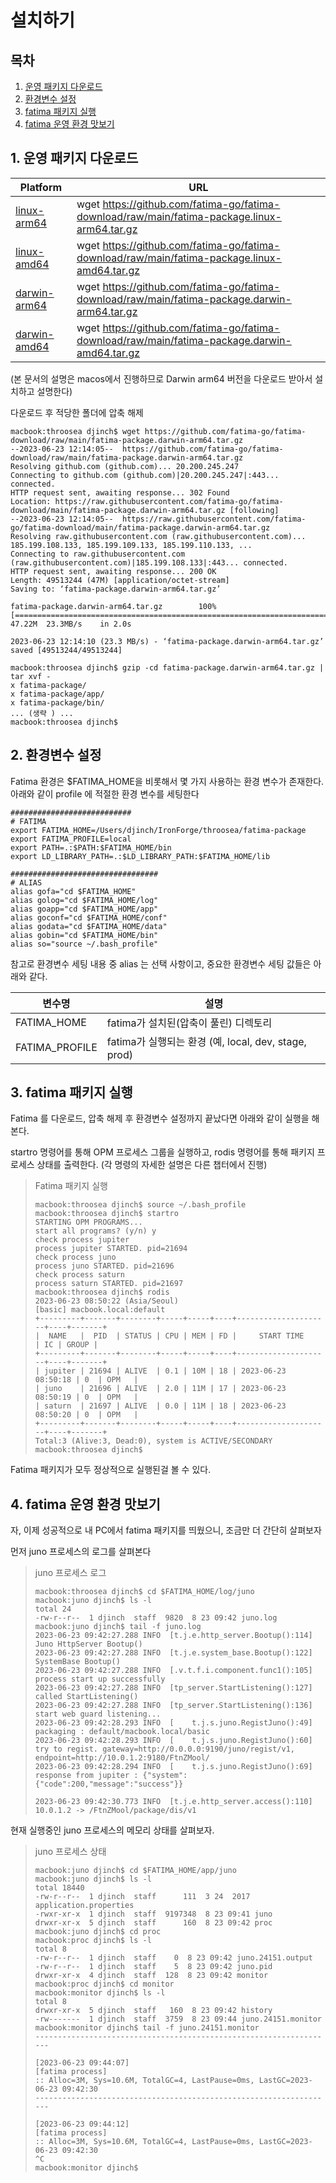 # 설치하기

## 목차
1. [운영 패키지 다운로드](#1-운영-패키지-다운로드)
2. [환경변수 설정](#2-환경변수-설정)
3. [fatima 패키지 실행](#3-fatima-패키지-실행)
4. [fatima 운영 환경 맛보기](#4-fatima-운영-환경-맛보기)


## 1. 운영 패키지 다운로드

| Platform                                                                                                 | URL                                                                                           |
|----------------------------------------------------------------------------------------------------------|-----------------------------------------------------------------------------------------------|
| [linux-arm64](https://github.com/fatima-go/fatima-download/raw/main/fatima-package.linux-arm64.tar.gz)   | wget https://github.com/fatima-go/fatima-download/raw/main/fatima-package.linux-arm64.tar.gz  |
| [linux-amd64](https://github.com/fatima-go/fatima-download/raw/main/fatima-package.linux-amd64.tar.gz)   | wget https://github.com/fatima-go/fatima-download/raw/main/fatima-package.linux-amd64.tar.gz  |
| [darwin-arm64](https://github.com/fatima-go/fatima-download/raw/main/fatima-package.darwin-arm64.tar.gz) | wget https://github.com/fatima-go/fatima-download/raw/main/fatima-package.darwin-arm64.tar.gz |
| [darwin-amd64](https://github.com/fatima-go/fatima-download/raw/main/fatima-package.darwin-amd64.tar.gz) | wget https://github.com/fatima-go/fatima-download/raw/main/fatima-package.darwin-amd64.tar.gz |

(본 문서의 설명은 macos에서 진행하므로 Darwin arm64 버전을 다운로드 받아서 설치하고 설명한다)

다운로드 후 적당한 폴더에 압축 해제

```shell
macbook:throosea djinch$ wget https://github.com/fatima-go/fatima-download/raw/main/fatima-package.darwin-arm64.tar.gz
--2023-06-23 12:14:05--  https://github.com/fatima-go/fatima-download/raw/main/fatima-package.darwin-arm64.tar.gz
Resolving github.com (github.com)... 20.200.245.247
Connecting to github.com (github.com)|20.200.245.247|:443... connected.
HTTP request sent, awaiting response... 302 Found
Location: https://raw.githubusercontent.com/fatima-go/fatima-download/main/fatima-package.darwin-arm64.tar.gz [following]
--2023-06-23 12:14:05--  https://raw.githubusercontent.com/fatima-go/fatima-download/main/fatima-package.darwin-arm64.tar.gz
Resolving raw.githubusercontent.com (raw.githubusercontent.com)... 185.199.108.133, 185.199.109.133, 185.199.110.133, ...
Connecting to raw.githubusercontent.com (raw.githubusercontent.com)|185.199.108.133|:443... connected.
HTTP request sent, awaiting response... 200 OK
Length: 49513244 (47M) [application/octet-stream]
Saving to: ‘fatima-package.darwin-arm64.tar.gz’

fatima-package.darwin-arm64.tar.gz        100%[===================================================================================>]  47.22M  23.3MB/s    in 2.0s

2023-06-23 12:14:10 (23.3 MB/s) - ‘fatima-package.darwin-arm64.tar.gz’ saved [49513244/49513244]

macbook:throosea djinch$ gzip -cd fatima-package.darwin-arm64.tar.gz | tar xvf -
x fatima-package/
x fatima-package/app/
x fatima-package/bin/
... (생략 ) ...
macbook:throosea djinch$
```

## 2. 환경변수 설정
Fatima 환경은 $FATIMA_HOME을 비롯해서 몇 가지 사용하는 환경 변수가 존재한다. 아래와 같이 profile 에 적절한 환경 변수를 세팅한다
```shell
###########################
# FATIMA
export FATIMA_HOME=/Users/djinch/IronForge/throosea/fatima-package
export FATIMA_PROFILE=local
export PATH=.:$PATH:$FATIMA_HOME/bin
export LD_LIBRARY_PATH=.:$LD_LIBRARY_PATH:$FATIMA_HOME/lib

#################################
# ALIAS
alias gofa="cd $FATIMA_HOME"
alias golog="cd $FATIMA_HOME/log"
alias goapp="cd $FATIMA_HOME/app"
alias goconf="cd $FATIMA_HOME/conf"
alias godata="cd $FATIMA_HOME/data"
alias gobin="cd $FATIMA_HOME/bin"
alias so="source ~/.bash_profile"
```
참고로 환경변수 세팅 내용 중 alias 는 선택 사항이고, 중요한 환경변수 세팅 값들은 아래와 같다.

| 변수명         | 설명                                            |
|-------------|-----------------------------------------------|
| FATIMA_HOME | fatima가 설치된(압축이 풀린) 디렉토리                      |
| FATIMA_PROFILE | fatima가 실행되는 환경 (예, local, dev, stage, prod)  |

## 3. fatima 패키지 실행

Fatima 를 다운로드, 압축 해제 후 환경변수 설정까지 끝났다면 아래와 같이 실행을 해 본다.

startro 명령어를 통해 OPM 프로세스 그룹을 실행하고, rodis 명령어를 통해 패키지 프로세스 상태를 출력한다. (각 명령의 자세한 설명은 다른 챕터에서 진행)

>Fatima 패키지 실행
>```shell
>macbook:throosea djinch$ source ~/.bash_profile
>macbook:throosea djinch$ startro
>STARTING OPM PROGRAMS...
>start all programs? (y/n) y
>check process jupiter
>process jupiter STARTED. pid=21694
>check process juno
>process juno STARTED. pid=21696
>check process saturn
>process saturn STARTED. pid=21697
>macbook:throosea djinch$ rodis
>2023-06-23 08:50:22 (Asia/Seoul)
>[basic] macbook.local:default
>+---------+-------+--------+-----+-----+----+---------------------+----+-------+
>|  NAME   |  PID  | STATUS | CPU | MEM | FD |     START TIME      | IC | GROUP |
>+---------+-------+--------+-----+-----+----+---------------------+----+-------+
>| jupiter | 21694 | ALIVE  | 0.1 | 10M | 18 | 2023-06-23 08:50:18 | 0  | OPM   |
>| juno    | 21696 | ALIVE  | 2.0 | 11M | 17 | 2023-06-23 08:50:19 | 0  | OPM   |
>| saturn  | 21697 | ALIVE  | 0.0 | 11M | 18 | 2023-06-23 08:50:20 | 0  | OPM   |
>+---------+-------+--------+-----+-----+----+---------------------+----+-------+
>Total:3 (Alive:3, Dead:0), system is ACTIVE/SECONDARY
>macbook:throosea djinch$
>```
Fatima 패키지가 모두 정상적으로 실행된걸 볼 수 있다.

## 4. fatima 운영 환경 맛보기

자, 이제 성공적으로 내 PC에서 fatima 패키지를 띄웠으니, 조금만 더 간단히 살펴보자

먼저 juno 프로세스의 로그를 살펴본다

>juno 프로세스 로그
>```shell
>macbook:throosea djinch$ cd $FATIMA_HOME/log/juno
>macbook:juno djinch$ ls -l
>total 24
>-rw-r--r--  1 djinch  staff  9820  8 23 09:42 juno.log
>macbook:juno djinch$ tail -f juno.log
>2023-06-23 09:42:27.288 INFO  [t.j.e.http_server.Bootup():114] Juno HttpServer Bootup()
>2023-06-23 09:42:27.288 INFO  [t.j.e.system_base.Bootup():122] SystemBase Bootup()
>2023-06-23 09:42:27.288 INFO  [.v.t.f.i.component.func1():105] process start up successfully
>2023-06-23 09:42:27.288 INFO  [tp_server.StartListening():127] called StartListening()
>2023-06-23 09:42:27.288 INFO  [tp_server.StartListening():136] start web guard listening...
>2023-06-23 09:42:28.293 INFO  [    t.j.s.juno.RegistJuno():49] packaging : default/macbook.local/basic
>2023-06-23 09:42:28.293 INFO  [    t.j.s.juno.RegistJuno():60] try to regist. gateway=http://0.0.0.0:9190/juno/regist/v1, endpoint=http://10.0.1.2:9180/FtnZMool/
>2023-06-23 09:42:28.294 INFO  [    t.j.s.juno.RegistJuno():69] response from jupiter : {"system":{"code":200,"message":"success"}}
>
>2023-06-23 09:42:30.773 INFO  [t.j.e.http_server.access():110] 10.0.1.2 -> /FtnZMool/package/dis/v1
>```

현재 실행중인 juno 프로세스의 메모리 상태를 살펴보자.

>juno 프로세스 상태
>```shell
>macbook:juno djinch$ cd $FATIMA_HOME/app/juno
>macbook:juno djinch$ ls -l
>total 18440
>-rw-r--r--  1 djinch  staff      111  3 24  2017 application.properties
>-rwxr-xr-x  1 djinch  staff  9197348  8 23 09:41 juno
>drwxr-xr-x  5 djinch  staff      160  8 23 09:42 proc
>macbook:juno djinch$ cd proc
>macbook:proc djinch$ ls -l
>total 8
>-rw-r--r--  1 djinch  staff    0  8 23 09:42 juno.24151.output
>-rw-r--r--  1 djinch  staff    5  8 23 09:42 juno.pid
>drwxr-xr-x  4 djinch  staff  128  8 23 09:42 monitor
>macbook:proc djinch$ cd monitor
>macbook:monitor djinch$ ls -l
>total 8
>drwxr-xr-x  5 djinch  staff   160  8 23 09:42 history
>-rw-------  1 djinch  staff  3759  8 23 09:44 juno.24151.monitor
>macbook:monitor djinch$ tail -f juno.24151.monitor
>-------------------------------------------------------------------
>
>[2023-06-23 09:44:07]
>[fatima process]
>:: Alloc=3M, Sys=10.6M, TotalGC=4, LastPause=0ms, LastGC=2023-06-23 09:42:30
>-------------------------------------------------------------------
>
>[2023-06-23 09:44:12]
>[fatima process]
>:: Alloc=3M, Sys=10.6M, TotalGC=4, LastPause=0ms, LastGC=2023-06-23 09:42:30
>^C
>macbook:monitor djinch$
>```